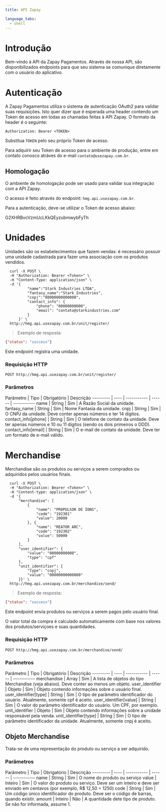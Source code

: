 ```yaml
---
title: API Zapay

language_tabs:
  - shell
---
```


# Introdução

Bem-vindo à API da Zapay Pagamentos. Através de nossa API, são disponibilizados endpoints para que seu sistema se comunique diretamente com o usuário do aplicativo.

# Autenticação

A Zapay Pagamentos utiliza o sistema de autenticação OAuth2 para validar suas requisições. Isto quer dizer que é esperada uma header contendo um Token de acesso em todas as chamadas feitas à API Zapay. O formato da header é o seguinte:

`Authorization: Bearer <TOKEN>`

<aside class="notice">
Substitua <code>TOKEN</code> pelo seu próprio Token de acesso.
</aside>

Para adquirir seu Token de acesso para o ambiente de produção, entre em contato conosco atráves do e-mail `contato@usezapay.com.br`.

## Homologação

O ambiente de homologação pode ser usado para validar sua integração com a API Zapay.

O acesso é feito através do endpoint: `hmg.api.usezapay.com.br`.

Para a autenticação, deve-se utilizar o Token de acesso abaixo:

<aside class="notice">
G2XHRBvcVzmUcLKkQEyzubmwybFyTh
</aside>

# Unidades

Unidades são os estabelecimentos que fazem vendas: é necessário possuir uma unidade cadastrada para fazer uma associação com os produtos vendidos.

```shell
  curl -X POST \
  -H "Authorization: Bearer <Token>" \
  -H "Content-Type: application/json" \
  -d '{
          "name":"Stark Industries LTDA",
          "fantasy_name":"Stark Industries",
          "cnpj":"00000000000000",
          "contact_info": {
              "phone": "00000000000",
              "email": "contato@starkindustries.com"
          }
      }' \
  http://hmg.api.usezapay.com.br/unit/register/
```

> Exemplo de resposta:

```json
{"status": "success"}
```

Este endpoint registra uma unidade.

### Requisição HTTP

`POST http://hmg.api.usezapay.com.br/unit/register/`

### Parâmetros

Parâmetro | Tipo | Obrigatório | Descrição
--------- | ---- | ----------- | ------ | -----------
name | String | Sim | A Razão Social da unidade.
fantasy_name | String | Sim | Nome Fantasia da unidade.
cnpj | String | Sim | O CNPJ da unidade. Deve conter apenas números e ter 14 dígitos.
 contact_info[phone] | String | Sim | O telefone de contato da unidade. Deve ter apenas números e 10 ou 11 dígitos (sendo os dois primeiros o DDD).
contact_info[email] | String | Sim | O e-mail de contato da unidade. Deve ter um formato de e-mail válido.

# Merchandise

Merchandise são os produtos ou serviços a serem comprados ou adquiridos pelos usuários finais.

```shell
  curl -X POST \
  -H "Authorization: Bearer <Token>" \
  -H "Content-type: application/json" \
  -d '{
      "merchandise": [
          {
              "name": "PROPULSOR DE ÍONS",
              "code": "192301"
              "value": 20000
          }, {
              "name": "REATOR ARC",
              "code": "192302"
              "value": 50000
          }
      ],
      "user_identifier": {
          "value": "00000000000",
          "type": "cpf"
      },
      "unit_identifier": {
          "type": "cnpj",
          "value": "00000000000000"
      }}' \
  http://hmg.api.usezapay.com.br/merchandise/send/
```

> Exemplo de resposta:

```json
{"status": "success"}
```

Este endpoint envia produtos ou serviços a serem pagos pelo usuário final.

<aside class="notice">
O valor total da compra é calculado automaticamente com base nos valores dos produtos/serviçoes e suas quantidades.
</aside>

### Requisição HTTP

`POST http://hmg.api.usezapay.com.br/merchandise/send/`

### Parâmetros

Parâmetro | Tipo | Obrigatório | Descrição
--------- | ---- | ----------- | ------ | -----------
merchandise | Array | Sim | A lista de objetos do tipo Merchandise (veja abaixo). Deve conter ao menos um objeto.
user_identifier | Objeto | Sim | Objeto contendo informações sobre o usuário final.
user_identifier[type] | String | Sim | O tipo de parâmetro identificador do usuário. Atualmente, somente cpf é aceito.
user_identifier[value] | String | Sim | O valor do parâmetro identificador do usuário. Um CPF, por exemplo.
unit_identifier | Objeto | Sim | Objeto contendo informações sobre a unidade responsável pela venda.
unit_identifier[type] | String | Sim | O tipo de parâmetro identificador da unidade. Atualmente, somente cnpj é aceito.


## Objeto Merchandise

Trata-se de uma representação do produto ou serviço a ser adquirido. 

### Parâmetros

Parâmetro | Tipo | Obrigatório | Descrição
--------- | ---- | ----------- | ------ | -----------
name | String | Sim | O nome do produto ou serviço
value | Inteiro | Sim | O valor do produto ou serviço. Deve ser um inteiro e deve ser enviado em centavos (por exemplo, R$ 12,50 = 1250)
code | String | Sim | Um código único identificador do produto. Deve ser o código de barras, quando existir.
amount | Inteiro | Não | A quantidade dete tipo de produto. Se não for informada, assume 1.
